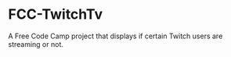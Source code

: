 # FCC-TwitchTv
A Free Code Camp project that displays if certain Twitch users are streaming or not.
